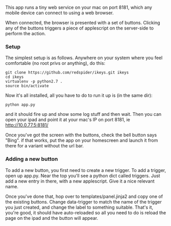This app runs a tiny web service on your mac on port 8181, which any mobile device can connect to using a web browser.

When connected, the browser is presented with a set of buttons. Clicking any of the buttons triggers a piece of
applescript on the server-side to perform the action.

### Setup

The simplest setup is as follows. Anywhere on your system where you feel comfortable (no root privs or anything), do
this:

```
git clone https://github.com/redspider/ikeys.git ikeys
cd ikeys
virtualenv -p python2.7 .
source bin/activate
```

Now it's all installed, all you have to do to run it up is (in the same dir):

```
python app.py
```

and it should fire up and show some log stuff and then wait. Then you can open your ipad and point it at your mac's IP
on port 8181, ie http://10.0.77.5:8181/

Once you've got the screen with the buttons, check the bell button says "Bing". if that works, put the app on your
homescreen and launch it from there for a variant without the url bar.

### Adding a new button

To add a new button, you first need to create a new trigger. To add a trigger, open up app.py. Near the top you'll see
a python dict called triggers. Just add a new entry in there, with a new applescript. Give it a nice relevant name.

Once you've done that, hop over to templates/panel.jinja2 and copy one of the existing buttons. Change data-trigger to
match the name of the trigger you just created, and change the label to something suitable. That's it, you're good, it
should have auto-reloaded so all you need to do is reload the page on the ipad and the button will appear.
